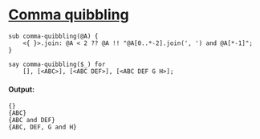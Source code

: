 [1]: http://rosettacode.org/wiki/Comma_quibbling

# [Comma quibbling][1]

```perl6
sub comma-quibbling(@A) {
    <{ }>.join: @A < 2 ?? @A !! "@A[0..*-2].join(', ') and @A[*-1]";
}
 
say comma-quibbling($_) for
    [], [<ABC>], [<ABC DEF>], [<ABC DEF G H>];
```

#### Output:
```
{}
{ABC}
{ABC and DEF}
{ABC, DEF, G and H}
```